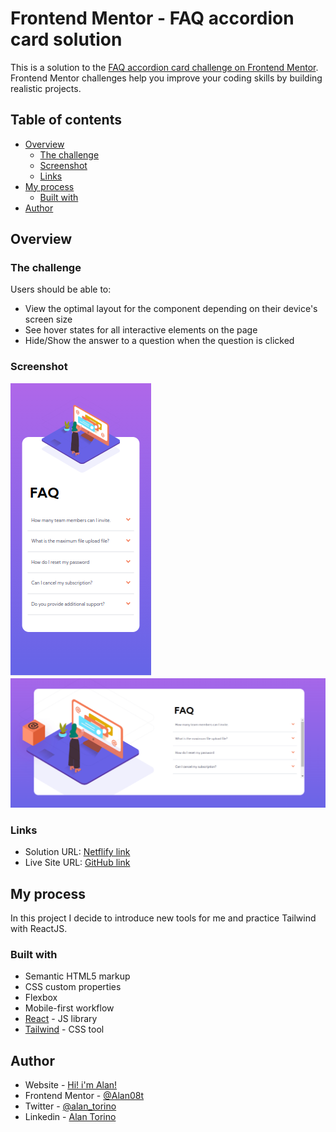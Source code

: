 # Frontend Mentor - FAQ accordion card solution

This is a solution to the [FAQ accordion card challenge on Frontend Mentor](https://www.frontendmentor.io/challenges/faq-accordion-card-XlyjD0Oam). Frontend Mentor challenges help you improve your coding skills by building realistic projects. 

## Table of contents

- [Overview](#overview)
  - [The challenge](#the-challenge)
  - [Screenshot](#screenshot)
  - [Links](#links)
- [My process](#my-process)
  - [Built with](#built-with)
- [Author](#author)


## Overview

### The challenge

Users should be able to:

- View the optimal layout for the component depending on their device's screen size
- See hover states for all interactive elements on the page
- Hide/Show the answer to a question when the question is clicked

### Screenshot

![Mobile Screenshot](./build/screenshots/screenshot-mobile.png)
![Desktop Screenshot](./build/screenshots/screenshot-desktop.png)

### Links

- Solution URL: [Netflify link](https://cool-bunny-a2d35c.netlify.app/)
- Live Site URL: [GitHub link](https://github.com/Alan08t/FAQ-accordion/tree/master/build)

## My process

In this project I decide to introduce new tools for me and practice Tailwind with ReactJS.
### Built with

- Semantic HTML5 markup
- CSS custom properties
- Flexbox
- Mobile-first workflow
- [React](https://reactjs.org/) - JS library
- [Tailwind](https://tailwindcss.com/) - CSS tool



## Author

- Website - [Hi! i'm Alan!](https://github.com/Alan08t)
- Frontend Mentor - [@Alan08t](https://www.frontendmentor.io/profile/Alan08t)
- Twitter - [@alan_torino](https://twitter.com/alan_torino)
- Linkedin - [Alan Torino](https://www.linkedin.com/in/alan-torino/)

